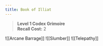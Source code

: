 ```yaml
---
title: Book of Illiat
---
```

> **Level 1 Codex Grimoire**  
> **Recall Cost:** 2

![[Arcane Barrage]]
![[Slumber]]
![[Telepathy]]


